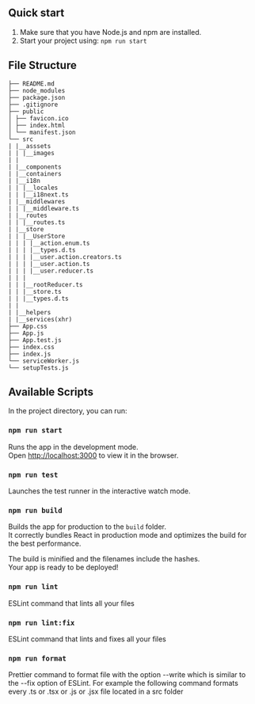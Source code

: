 ## Quick start

1.  Make sure that you have Node.js and npm are installed.
2.  Start your project using: `npm run start`

## File Structure

```
├── README.md
├── node_modules
├── package.json
├── .gitignore
├── public
│ ├── favicon.ico
│ ├── index.html
│ └── manifest.json
└── src
| |__asssets
| | |__images
| |
| |__components
| |__containers
| |__i18n
| | |__locales
| | |__i18next.ts
| |__middlewares
| | |__middleware.ts
| |__routes
| | |__routes.ts
| |__store
| | |__UserStore
| | | |__action.enum.ts
| | | |__types.d.ts
| | | |__user.action.creators.ts
| | | |__user.action.ts
| | | |__user.reducer.ts
| | |
| | |__rootReducer.ts
| | |__store.ts
| | |__types.d.ts
| |
| |__helpers
| |__services(xhr)
├── App.css
├── App.js
├── App.test.js
├── index.css
├── index.js
└── serviceWorker.js
└── setupTests.js
```

## Available Scripts

In the project directory, you can run:

### `npm run start`

Runs the app in the development mode.<br />
Open [http://localhost:3000](http://localhost:3000) to view it in the browser.

### `npm run test`

Launches the test runner in the interactive watch mode.

### `npm run build`

Builds the app for production to the `build` folder.<br />
It correctly bundles React in production mode and optimizes the build for the best performance.

The build is minified and the filenames include the hashes.<br />
Your app is ready to be deployed!

### `npm run lint`

ESLint command that lints all your files

### `npm run lint:fix`

ESLint command that lints and fixes all your files

### `npm run format`

Prettier command to format file with the option --write which is similar to the --fix option of ESLint. For example the following command formats every .ts or .tsx or .js or .jsx file located in a src folder
